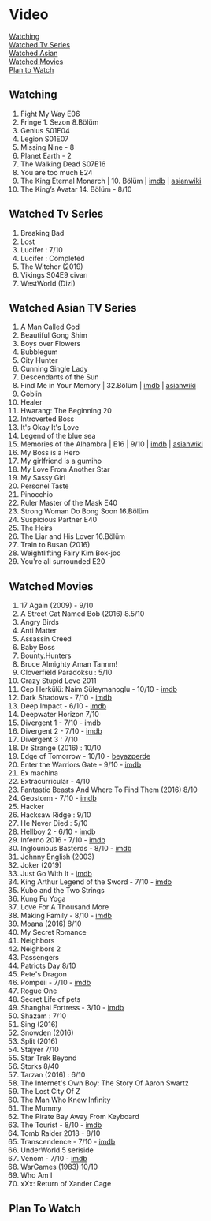 # Video
[Watching](#watching)  
[Watched Tv Series](#watched-tv-series)  
[Watched Asian](#watched-asian-tv-series)  
[Watched Movies](#watched-movies)  
[Plan to Watch](#plan-to-watch)  

## Watching
1. Fight My Way E06
1. Fringe 1. Sezon 8.Bölüm
1. Genius S01E04
1. Legion S01E07
1. Missing Nine - 8
1. Planet Earth - 2
1. The Walking Dead S07E16
1. You are too much E24
1. The King Eternal Monarch | 10. Bölüm | [imdb](https://www.imdb.com/title/tt11228748/) | [asianwiki](http://asianwiki.com/The_King:_Eternal_Monarch)
1. The King’s Avatar 14. Bölüm - 8/10

## Watched Tv Series
1. Breaking Bad
1. Lost
1. Lucifer : 7/10
1. Lucifer : Completed
1. The Witcher (2019)
1. Vikings S04E9 civarı
1. WestWorld (Dizi)

## Watched Asian TV Series
1. A Man Called God
1. Beautiful Gong Shim
1. Boys over Flowers
1. Bubblegum
1. City Hunter
1. Cunning Single Lady
1. Descendants of the Sun
1. Find Me in Your Memory | 32.Bölüm | [imdb](https://www.imdb.com/title/tt11885790/) | [asianwiki](http://asianwiki.com/Find_Me_in_Your_Memory)
1. Goblin
1. Healer
1. Hwarang: The Beginning 20
1. Introverted Boss
1. It's Okay It's Love
1. Legend of the blue sea
1. Memories of the Alhambra | E16 | 9/10 | [imdb](https://www.imdb.com/title/tt8236556/) | [asianwiki](http://asianwiki.com/Memories_of_the_Alhambra)
1. My Boss is a Hero
1. My girlfriend is a gumiho
1. My Love From Another Star
1. My Sassy Girl
1. Personel Taste
1. Pinocchio
1. Ruler Master of the Mask E40
1. Strong Woman Do Bong Soon 16.Bölüm
1. Suspicious Partner E40
1. The Heirs
1. The Liar and His Lover 16.Bölüm
1. Train to Busan (2016)
1. Weightlifting Fairy Kim Bok-joo
1. You're all surrounded E20

## Watched Movies
1. 17 Again (2009) - 9/10
1. A Street Cat Named Bob (2016)	8.5/10
1. Angry Birds
1. Anti Matter
1. Assassin Creed
1. Baby Boss
1. Bounty.Hunters
1. Bruce Almighty Aman Tanrım!
1. Cloverfield Paradoksu : 5/10
1. Crazy Stupid Love 2011
1. Cep Herkülü: Naim Süleymanoglu - 10/10 - [imdb](https://www.imdb.com/title/tt9500372/)
1. Dark Shadows - 7/10 - [imdb](https://www.imdb.com/title/tt1077368/)
1. Deep Impact - 6/10 - [imdb](https://m.imdb.com/title/tt0120647/)
1. Deepwater Horizon 7/10
1. Divergent 1 - 7/10 - [imdb](https://www.imdb.com/title/tt1840309/?ref_=ttls_li_i)
1. Divergent 2 - 7/10 - [imdb](https://www.imdb.com/title/tt2908446/?ref_=ttls_li_i)
1. Divergent 3 : 7/10
1. Dr Strange (2016) : 10/10
1. Edge of Tomorrow - 10/10 - [beyazperde](http://www.beyazperde.com/filmler/film-185030/)
1. Enter the Warriors Gate - 9/10 - [imdb](https://www.imdb.com/title/tt4652532/)
1. Ex machina
1. Extracurricular - 4/10
1. Fantastic Beasts And Where To Find Them (2016)	8/10
1. Geostorm - 7/10 - [imdb](http://www.beyazperde.com/filmler/film-228321/)
1. Hacker
1. Hacksaw Ridge : 9/10
1. He Never Died : 5/10
1. Hellboy 2 - 6/10 - [imdb](https://www.imdb.com/title/tt0411477/)
1. Inferno 2016 - 7/10 - [imdb](https://www.imdb.com/title/tt3062096/)
1. Inglourious Basterds - 8/10 - [imdb](https://m.imdb.com/title/tt0361748/)
1. Johnny English (2003)
1. Joker (2019)
1. Just Go With It - [imdb](https://m.imdb.com/title/tt1564367/)
1. King Arthur Legend of the Sword - 7/10 - [imdb](https://www.imdb.com/title/tt1972591/)
1. Kubo and the Two Strings
1. Kung Fu Yoga
1. Love For A Thousand More
1. Making Family - 8/10 - [imdb](https://www.imdb.com/title/tt6389310/)
1. Moana (2016)	8/10
1. My Secret Romance
1. Neighbors
1. Neighbors 2
1. Passengers
1. Patriots Day 8/10
1. Pete's Dragon
1. Pompeii - 7/10 - [imdb](https://www.imdb.com/title/tt1921064/)
1. Rogue One 
1. Secret Life of pets
1. Shanghai Fortress - 3/10 - [imdb](https://www.imdb.com/title/tt6628322/)
1. Shazam : 7/10
1. Sing (2016)
1. Snowden (2016)
1. Split (2016)
1. Stajyer 7/10
1. Star Trek Beyond
1. Storks 8/40
1. Tarzan (2016) : 6/10
1. The Internet's Own Boy: The Story Of Aaron Swartz
1. The Lost City Of Z
1. The Man Who Knew Infinity
1. The Mummy
1. The Pirate Bay Away From Keyboard
1. The Tourist - 8/10 - [imdb](https://www.imdb.com/title/tt1243957/)
1. Tomb Raider 2018 - 8/10
1. Transcendence - 7/10 - [imdb](https://www.imdb.com/title/tt2209764/)
1. UnderWorld 5 seriside
1. Venom - 7/10 - [imdb](https://www.imdb.com/title/tt1270797/)
1. WarGames (1983) 10/10
1. Who Am I
1. xXx: Return of Xander Cage

## Plan To Watch
